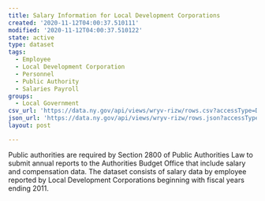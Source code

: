 ```yaml
---
title: Salary Information for Local Development Corporations
created: '2020-11-12T04:00:37.510111'
modified: '2020-11-12T04:00:37.510122'
state: active
type: dataset
tags:
  - Employee
  - Local Development Corporation
  - Personnel
  - Public Authority
  - Salaries Payroll
groups:
  - Local Government
csv_url: 'https://data.ny.gov/api/views/wryv-rizw/rows.csv?accessType=DOWNLOAD'
json_url: 'https://data.ny.gov/api/views/wryv-rizw/rows.json?accessType=DOWNLOAD'
layout: post

---
```

Public authorities are required by Section 2800 of Public Authorities Law to submit annual reports to the Authorities Budget Office that include salary and compensation data.  The dataset consists of salary data by employee reported by Local Development Corporations beginning with fiscal years ending 2011.
